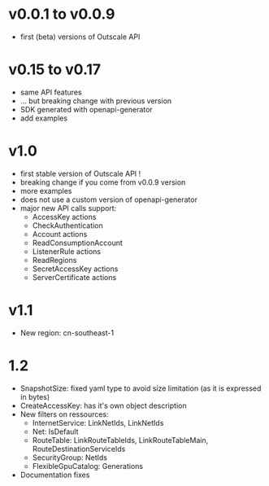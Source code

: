 # v0.0.1 to v0.0.9

- first (beta) versions of Outscale API

# v0.15 to v0.17

- same API features
- ... but breaking change with previous version
- SDK generated with openapi-generator
- add examples

# v1.0

- first stable version of Outscale API !
- breaking change if you come from v0.0.9 version
- more examples
- does not use a custom version of openapi-generator
- major new API calls support:
  - AccessKey actions
  - CheckAuthentication
  - Account actions
  - ReadConsumptionAccount
  - ListenerRule actions
  - ReadRegions
  - SecretAccessKey actions
  - ServerCertificate actions

# v1.1

- New region: cn-southeast-1

# 1.2

- SnapshotSize: fixed yaml type to avoid size limitation (as it is expressed in bytes)
- CreateAccessKey: has it's own object description
- New filters on ressources:
  - InternetService: LinkNetIds, LinkNetIds
  - Net: IsDefault
  - RouteTable: LinkRouteTableIds, LinkRouteTableMain, RouteDestinationServiceIds
  - SecurityGroup: NetIds
  - FlexibleGpuCatalog: Generations
- Documentation fixes